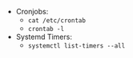 - Cronjobs:
	- `cat /etc/crontab`
	- `crontab -l`
- Systemd Timers:
	- `systemctl list-timers --all`